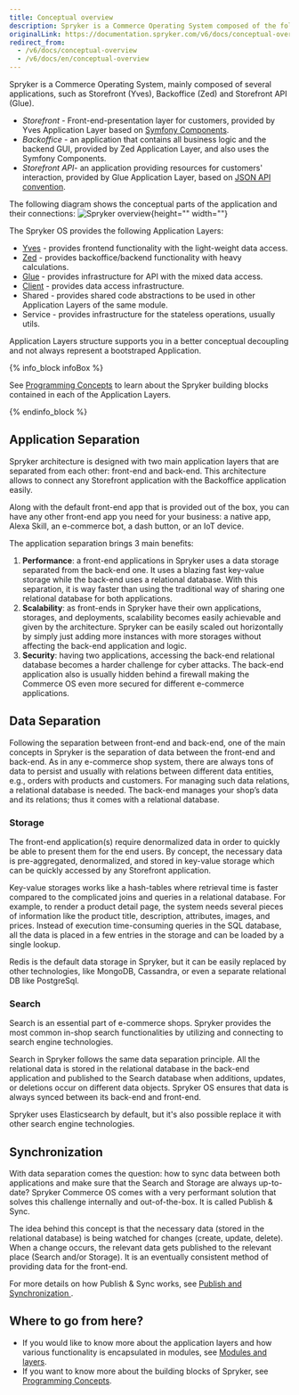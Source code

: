 ```yaml
---
title: Conceptual overview
description: Spryker is a Commerce Operating System composed of the following applications- Storefront (Yves), Backoffice (Zed), Storefront API (Glue).
originalLink: https://documentation.spryker.com/v6/docs/conceptual-overview
redirect_from:
  - /v6/docs/conceptual-overview
  - /v6/docs/en/conceptual-overview
---
```


Spryker is a Commerce Operating System, mainly composed of several applications, such as Storefront (Yves), Backoffice (Zed) and Storefront API (Glue).

* *Storefront* - Front-end-presentation layer for customers, provided by Yves Application Layer based on [Symfony Components](https://symfony.com/components).
* *Backoffice* - an application that contains all business logic and the backend GUI, provided by Zed Application Layer, and also uses the Symfony Components.
* *Storefront API*- an application providing resources for customers' interaction, provided by Glue Application Layer, based on [JSON API convention](https://jsonapi.org/).

The following diagram shows the conceptual parts of the application and their connections:
![Spryker overview](https://spryker.s3.eu-central-1.amazonaws.com/docs/Developer+Guide/Architecture+Concepts/Conceptual+Overview/spryker-overview.png){height="" width=""}

The Spryker OS provides the following Application Layers:

* [Yves](https://documentation.spryker.com/docs/about-yves) - provides frontend functionality with the light-weight data access.
* [Zed](https://documentation.spryker.com/docs/about-zed) - provides backoffice/backend functionality with heavy calculations.
* [Glue](https://documentation.spryker.com/docs/glue-infrastructure) - provides infrastructure for API with the mixed data access.
* [Client](https://documentation.spryker.com/docs/client) - provides data access infrastructure.
* Shared - provides shared code abstractions to be used in other Application Layers of the same module.
* Service - provides infrastructure for the stateless operations, usually utils.

Application Layers structure supports you in a better conceptual decoupling and not always represent a bootstraped Application.

{% info_block infoBox %}

See [Programming Concepts](https://documentation.spryker.com/docs/programming-concepts) to learn about the Spryker building blocks contained in each of the Application Layers.

{% endinfo_block %}

## Application Separation

Spryker architecture is designed with two main application layers that are separated from each other: front-end and back-end. This architecture allows to connect any Storefront application with the Backoffice application easily.

Along with the default front-end app that is provided out of the box, you can have any other front-end app you need for your business: a native app, Alexa Skill, an e-commerce bot, a dash button, or an IoT device.

The application separation brings 3 main benefits:

1. **Performance**: a front-end applications in Spryker uses a data storage separated from the back-end one. It uses a blazing fast key-value storage while the back-end uses a relational database. With this separation, it is way faster than using the traditional way of sharing one relational database for both applications.
2. **Scalability**: as front-ends in Spryker have their own applications, storages, and deployments, scalability becomes easily achievable and given by the architecture. Spryker can be easily scaled out horizontally by simply just adding more instances with more storages without affecting the back-end application and logic.
3. **Security**: having two applications, accessing the back-end relational database becomes a harder challenge for cyber attacks. The back-end application also is usually hidden behind a firewall making the Commerce OS even more secured for different e-commerce applications.

## Data Separation

Following the separation between front-end and back-end, one of the main concepts in Spryker is the separation of data between the front-end and back-end. As in any e-commerce shop system, there are always tons of data to persist and usually with relations between different data entities, e.g., orders with products and customers. For managing such data relations, a relational database is needed. The back-end manages your shop’s data and its relations; thus it comes with a relational database.

### Storage

The front-end application(s) require denormalized data in order to quickly be able to present them for the end users. By concept, the necessary data is pre-aggregated, denormalized, and stored in key-value storage which can be quickly accessed by any Storefront application.

Key-value storages works like a hash-tables where retrieval time is faster compared to the complicated joins and queries in a relational database. For example, to render a product detail page, the system needs several pieces of information like the product title, description, attributes, images, and prices. Instead of execution time-consuming queries in the SQL database, all the data is placed in a few entries in the storage and can be loaded by a single lookup. 

Redis is the default data storage in Spryker, but it can be easily replaced by other technologies, like MongoDB, Cassandra, or even a separate relational DB like PostgreSql.

### Search

Search is an essential part of e-commerce shops. Spryker provides the most common in-shop search functionalities by utilizing and connecting to search engine technologies.

Search in Spryker follows the same data separation principle. All the relational data is stored in the relational database in the back-end application and published to the Search database when additions, updates, or deletions occur on different data objects. Spryker OS ensures that data is always synced between its back-end and front-end.

Spryker uses Elasticsearch by default, but it's also possible replace it with other search engine technologies.

## Synchronization

With data separation comes the question: how to sync data between both applications and make sure that the Search and Storage are always up-to-date? Spryker Commerce OS comes with a very performant solution that solves this challenge internally and out-of-the-box. It is called Publish & Sync. 

The idea behind this concept is that the necessary data (stored in the relational database) is being watched for changes (create, update, delete). When a change occurs, the relevant data gets published to the relevant place (Search and/or Storage). It is an eventually consistent method of providing data for the front-end.

For more details on how Publish & Sync works, see [Publish and Synchronization ](https://documentation.spryker.com/docs/publish-and-synchronization).

## Where to go from here?

* If you would like to know more about the application layers and how various functionality is encapsulated in modules, see [Modules and layers](https://documentation.spryker.com/docs/modules-and-layers).
* If you want to know more about the building blocks of Spryker, see [Programming Concepts](https://documentation.spryker.com/docs/programming-concepts).

